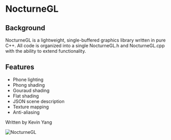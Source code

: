 # NocturneGL
## Background
NocturneGL is a lightweight, single-buffered graphics library written in pure C++. All code is organized into a single NocturneGL.h and NocturneGL.cpp with the ability to extend functionality.

## Features
- Phone lighting
- Phong shading
- Gouraud shading
- Flat shading
- JSON scene description
- Texture mapping
- Anti-aliasing
  
Written by Kevin Yang

![NocturneGL](https://github.com/MadkevOP7/NocturneGL/assets/68880349/2c351dd3-a55f-4aed-bafc-ea630ef637e0)
